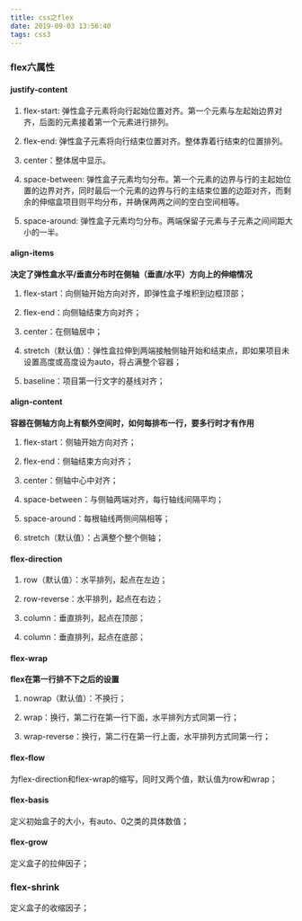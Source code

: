 ```yaml
---
title: css之flex
date: 2019-09-03 13:56:40
tags: css3
---
```

### flex六属性
#### justify-content
1. flex-start: 弹性盒子元素将向行起始位置对齐。第一个元素与左起始边界对齐，后面的元素接着第一个元素进行排列。

2. flex-end: 弹性盒子元素将向行结束位置对齐。整体靠着行结束的位置排列。

3. center：整体居中显示。

4. space-between: 弹性盒子元素均匀分布。第一个元素的边界与行的主起始位置的边界对齐，同时最后一个元素的边界与行的主结束位置的边距对齐，而剩余的伸缩盒项目则平均分布，并确保两两之间的空白空间相等。

5. space-around: 弹性盒子元素均匀分布。两端保留子元素与子元素之间间距大小的一半。

#### align-items
**决定了弹性盒水平/垂直分布时在侧轴（垂直/水平）方向上的伸缩情况**
1. flex-start：向侧轴开始方向对齐，即弹性盒子堆积到边框顶部；

2. flex-end：向侧轴结束方向对齐；

3. center：在侧轴居中；

4. stretch（默认值）：弹性盒拉伸到两端接触侧轴开始和结束点，即如果项目未设置高度或高度设为auto，将占满整个容器；

5. baseline：项目第一行文字的基线对齐；  

#### align-content
**容器在侧轴方向上有额外空间时，如何每排布一行，要多行时才有作用**
1. flex-start：侧轴开始方向对齐；

2. flex-end：侧轴结束方向对齐；

3. center：侧轴中心中对齐；

4. space-between：与侧轴两端对齐，每行轴线间隔平均；

5. space-around：每根轴线两侧间隔相等；

6. stretch（默认值）：占满整个整个侧轴；

#### flex-direction
1. row（默认值）：水平排列，起点在左边；

2. row-reverse：水平排列，起点在右边；

3. column：垂直排列，起点在顶部；

4. column：垂直排列，起点在底部；

#### flex-wrap
**flex在第一行排不下之后的设置**
1. nowrap（默认值）：不换行；

2. wrap：换行，第二行在第一行下面，水平排列方式同第一行；

3. wrap-reverse：换行，第二行在第一行上面，水平排列方式同第一行；

#### flex-flow
为flex-direction和flex-wrap的缩写，同时又两个值，默认值为row和wrap；

#### flex-basis
定义初始盒子的大小，有auto、0之类的具体数值；

#### flex-grow
定义盒子的拉伸因子；

### flex-shrink
定义盒子的收缩因子；

